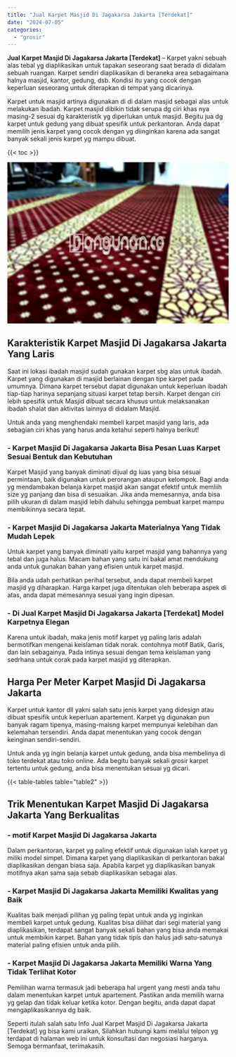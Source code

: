 ```yaml
---
title: "Jual Karpet Masjid Di Jagakarsa Jakarta [Terdekat]"
date: "2024-07-05"
categories: 
  - "grosir"
---
```


**Jual Karpet Masjid Di Jagakarsa Jakarta \[Terdekat\]** – Karpet yakni sebuah alas tebal yg diaplikasikan untuk tapakan seseorang saat berada di didalam sebuah ruangan. Karpet sendiri diaplikasikan di beraneka area sebagaimana halnya masjid, kantor, gedung, dsb. Kondisi itu yang cocok dengan keperluan seseorang untuk diterapkan di tempat yang dicarinya.

Karpet untuk masjid artinya digunakan di di dalam masjid sebagai alas untuk melakukan ibadah. Karpet masjid dibikin tidak serupa dg ciri khas nya masing-2 sesuai dg karakteristik yg diperlukan untuk masjid. Begitu jua dg karpet untuk gedung yang dibuat spesifik untuk perkantoran. Anda dapat memilih jenis karpet yang cocok dengan yg diinginkan karena ada sangat banyak sekali jenis karpet yg mampu dibuat.

{{< toc >}}

![Jual Karpet Masjid Di Jagakarsa Jakarta [Terdekat]](/images/grosir-karpet-murah-12.png)

## Karakteristik Karpet Masjid Di Jagakarsa Jakarta Yang Laris

Saat ini lokasi ibadah masjid sudah gunakan karpet sbg alas untuk ibadah. Karpet yang digunakan di masjid berlainan dengan tipe karpet pada umumnya. Dimana karpet tersebut dapat digunakan untuk keperluan ibadah tiap-tiap harinya sepanjang situasi karpet tetap bersih. Karpet dengan ciri lebih spesifik untuk Masjid dibuat secara khusus untuk melaksanakan ibadah shalat dan aktivitas lainnya di didalam Masjid.

Untuk anda yang menghendaki membeli karpet masjid yang laris, ada sebagian ciri khas yang harus anda ketahui seperti halnya berikut!

### \- Karpet Masjid Di Jagakarsa Jakarta Bisa Pesan Luas Karpet Sesuai Bentuk dan Kebutuhan

Karpet Masjid yang banyak diminati dijual dg luas yang bisa sesuai permintaan, baik digunakan untuk perorangan ataupun kelompok. Bagi anda yg mendambakan belanja karpet masjid akan sangat efektif untuk memliih size yg panjang dan bisa di sesuaikan. Jika anda memesannya, anda bisa pilih ukuran di dalam masjid lebih dahulu sehingga pembuat karpet mampu membikinnya secara tepat.

### \- Karpet Masjid Di Jagakarsa Jakarta Materialnya Yang Tidak Mudah Lepek

Untuk karpet yang banyak diminati yaitu karpet masjid yang bahannya yang tebal dan juga halus. Macam bahan yang satu ini bakal amat mendukung anda untuk gunakan bahan yang efisien untuk karpet masjid.

Bila anda udah perhatikan perihal tersebut, anda dapat membeli karpet masjid yg diharapkan. Harga karpet juga ditentukan oleh beberapa aspek di atas, anda dapat memesannya sesuai yang ingin dipesan.

### \- Di Jual Karpet Masjid Di Jagakarsa Jakarta \[Terdekat\] Model Karpetnya Elegan

Karena untuk ibadah, maka jenis motif karpet yg paling laris adalah bermotifkan mengenai keislaman tidak norak. contohnya motif Batik, Garis, dan lain sebagainya. Pada intinya sesuai dengan tema keislaman yang sedrhana untuk corak pada karpet masjid yg diterapkan.

## Harga Per Meter Karpet Masjid Di Jagakarsa Jakarta

Karpet untuk kantor dll yakni salah satu jenis karpet yang didesign atau dibuat spesifik untuk keperluan apartement. Karpet yg digunakan pun banyak ragam tipenya, masing-maisng karpet mempunyai kelebihan dan kelemahan tersendiri. Anda dapat menentukan yang cocok dengan keinginan sendiri-sendiri.

Untuk anda yg ingin belanja karpet untuk gedung, anda bisa membelinya di toko terdekat atau toko online. Ada begitu banyak sekali grosir karpet tertentu untuk gedung, anda bisa menentukan sesuai yg dicari.

{{< table-tables table="table2" >}}

## Trik Menentukan Karpet Masjid Di Jagakarsa Jakarta Yang Berkualitas

### \- motif Karpet Masjid Di Jagakarsa Jakarta

Dalam perkantoran, karpet yg paling efektif untuk digunakan ialah karpet yg miliki model simpel. Dimana karpet yang diaplikasikan di perkantoran bakal diaplikasikan dengan biasa saja. Apabila karpet yg diaplikasikan banyak motifnya akan sama saja sebab diaplikasikan sebagai alas.

### \- Karpet Masjid Di Jagakarsa Jakarta Memiliki Kwalitas yang Baik

Kualitas baik menjadi pilihan yg paling tepat untuk anda yg inginkan membeli karpet untuk gedung. Kualitas bisa dilihat dari segi material yang diaplikasikan, terdapat sangat banyak sekali bahan yang bisa anda memakai untuk membikin karpet. Bahan yang tidak tipis dan halus jadi satu-satunya material paling efisien untuk anda pilih.

### \- Karpet Masjid Di Jagakarsa Jakarta Memiliki Warna Yang Tidak Terlihat Kotor

Pemilihan warna termasuk jadi beberapa hal urgent yang mesti anda tahu dalam menentukan karpet untuk apartement. Pastikan anda memilih warna yg gelap dan tidak keluar ketika kotor. Dengan begitu, anda dapat dapat mengaplikasikannya dg baik.

Seperti itulah salah satu Info Jual Karpet Masjid Di Jagakarsa Jakarta \[Terdekat\] yg bisa kami uraikan, Silahkan hubungi kami melalui telpon yg terdapat di halaman web ini untuk konsultasi dan negosiasi harganya. Semoga bermanfaat, terimakasih.
